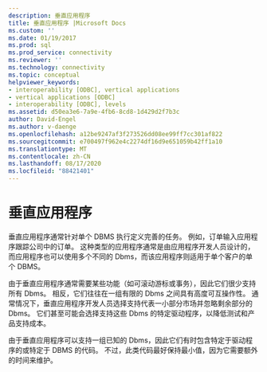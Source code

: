 ```yaml
---
description: 垂直应用程序
title: 垂直应用程序 |Microsoft Docs
ms.custom: ''
ms.date: 01/19/2017
ms.prod: sql
ms.prod_service: connectivity
ms.reviewer: ''
ms.technology: connectivity
ms.topic: conceptual
helpviewer_keywords:
- interoperability [ODBC], vertical applications
- vertical applications [ODBC]
- interoperability [ODBC], levels
ms.assetid: d50ea3e6-7a9e-4fb6-8cd8-1d429d2f7b3c
author: David-Engel
ms.author: v-daenge
ms.openlocfilehash: a12be9247af3f273526dd08ee99ff7cc301af822
ms.sourcegitcommit: e700497f962e4c2274df16d9e651059b42ff1a10
ms.translationtype: MT
ms.contentlocale: zh-CN
ms.lasthandoff: 08/17/2020
ms.locfileid: "88421401"
---
```

# <a name="vertical-applications"></a>垂直应用程序
垂直应用程序通常针对单个 DBMS 执行定义完善的任务。 例如，订单输入应用程序跟踪公司中的订单。 这种类型的应用程序通常是由应用程序开发人员设计的，而应用程序也可以使用多个不同的 Dbms，而该应用程序则适用于单个客户的单个 DBMS。  
  
 由于垂直应用程序通常需要某些功能（如可滚动游标或事务），因此它们很少支持所有 Dbms。 相反，它们往往在一组有限的 Dbms 之间具有高度可互操作性。 通常情况下，垂直应用程序开发人员选择支持代表一小部分市场并忽略剩余部分的 Dbms。 它们甚至可能会选择支持这些 Dbms 的特定驱动程序，以降低测试和产品支持成本。  
  
 由于垂直应用程序可以支持一组已知的 Dbms，因此它们有时包含特定于驱动程序的或特定于 DBMS 的代码。 不过，此类代码最好保持最小值，因为它需要额外的时间来维护。
